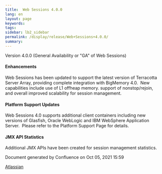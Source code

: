 ```yaml
---
title:  Web Sessions 4.0.0  
lang: en
layout: page
keywords:
tags:
sidebar: lb2_sidebar
permalink: /display/release/Web+Sessions+4.0.0/
summary:
---
```


Version 4.0.0 (General Availability or "GA" of Web Sessions) 

#### Enhancements

Web Sessions has been updated to support the latest version of Terracotta Server Array, providing complete integration with BigMemory 4.0.  New capabilities include use of L1 offheap memory. support of nonstop/rejoin, and overall improved scalability for session management.

#### Platform Support Updates

Web Sessions 4.0 supports additional client containers including new versions of Glasfish, Oracle WebLogic and IBM WebSphere Application Server.  Please refer to the Platform Support Page for details.

#### JMX API Statistics

Additional JMX APIs have been created for session management statistics.

Document generated by Confluence on Oct 05, 2021 15:59

[Atlassian](http://www.atlassian.com/)
